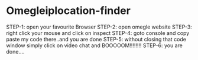 # Omegleiplocation-finder
STEP-1: open your favourite Browser 
STEP-2: open omegle website 
STEP-3: right click your mouse and click on inspect
STEP-4: goto console and copy paste my code there..and you are done 
STEP-5: without closing that code window simply click on video chat and BOOOOOM!!!!!!!! 
STEP-6: you are done....
